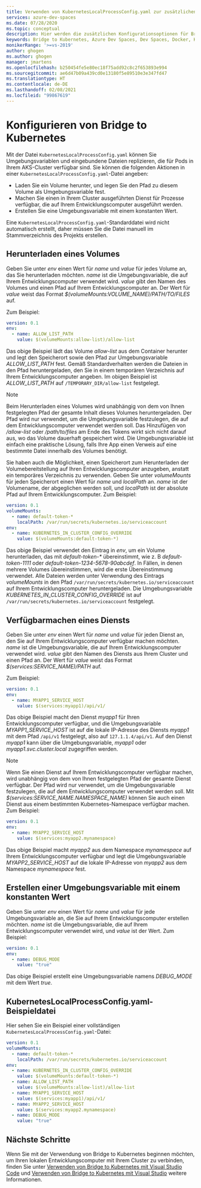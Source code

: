 ```yaml
---
title: Verwenden von KubernetesLocalProcessConfig.yaml zur zusätzlichen Konfiguration mit Bridge to Kubernetes
services: azure-dev-spaces
ms.date: 07/28/2020
ms.topic: conceptual
description: Hier werden die zusätzlichen Konfigurationsoptionen für Bridge to Kubernetes bei Verwendung von KubernetesLocalProcessConfig.yaml beschrieben.
keywords: Bridge to Kubernetes, Azure Dev Spaces, Dev Spaces, Docker, Kubernetes, Azure, AKS, Azure Kubernetes Service, container
monikerRange: '>=vs-2019'
author: ghogen
ms.author: ghogen
manager: jmartens
ms.openlocfilehash: b250454fe5e80ec18f75add92c8c2f653893e994
ms.sourcegitcommit: ae6d47b09a439cd0e13180f5e89510e3e347fd47
ms.translationtype: HT
ms.contentlocale: de-DE
ms.lasthandoff: 02/08/2021
ms.locfileid: "99867619"
---
```

# <a name="configure-bridge-to-kubernetes"></a>Konfigurieren von Bridge to Kubernetes

Mit der Datei `KubernetesLocalProcessConfig.yaml` können Sie Umgebungsvariablen und eingebundene Dateien replizieren, die für Pods in Ihrem AKS-Cluster verfügbar sind. Sie können die folgenden Aktionen in einer `KubernetesLocalProcessConfig.yaml`-Datei angeben:

* Laden Sie ein Volume herunter, und legen Sie den Pfad zu diesem Volume als Umgebungsvariable fest.
* Machen Sie einen in Ihrem Cluster ausgeführten Dienst für Prozesse verfügbar, die auf Ihrem Entwicklungscomputer ausgeführt werden.
* Erstellen Sie eine Umgebungsvariable mit einem konstanten Wert.

Eine `KubernetesLocalProcessConfig.yaml`-Standarddatei wird nicht automatisch erstellt, daher müssen Sie die Datei manuell im Stammverzeichnis des Projekts erstellen.

## <a name="download-a-volume"></a>Herunterladen eines Volumes

Geben Sie unter *env* einen Wert für *name* und *value* für jedes Volume an, das Sie herunterladen möchten. *name* ist die Umgebungsvariable, die auf Ihrem Entwicklungscomputer verwendet wird. *value* gibt den Namen des Volumes und einen Pfad auf Ihrem Entwicklungscomputer an. Der Wert für *value* weist das Format *$(volumeMounts:VOLUME_NAME)/PATH/TO/FILES* auf.

Zum Beispiel:

```yaml
version: 0.1
env:
  - name: ALLOW_LIST_PATH
    value: $(volumeMounts:allow-list)/allow-list
```

Das obige Beispiel lädt das Volume *allow-list* aus dem Container herunter und legt den Speicherort sowie den Pfad zur Umgebungsvariable *ALLOW_LIST_PATH* fest. Gemäß Standardverhalten werden die Dateien in den Pfad heruntergeladen, den Sie in einem temporären Verzeichnis auf Ihrem Entwicklungscomputer angeben. Im obigen Beispiel ist *ALLOW_LIST_PATH* auf `/TEMPORARY_DIR/allow-list` festgelegt. 

> [!NOTE]
> Beim Herunterladen eines Volumes wird unabhängig von dem von Ihnen festgelegten Pfad der gesamte Inhalt dieses Volumes heruntergeladen. Der Pfad wird nur verwendet, um die Umgebungsvariable festzulegen, die auf dem Entwicklungscomputer verwendet werden soll. Das Hinzufügen von */allow-list* oder */path/to/files* am Ende des Tokens wirkt sich nicht darauf aus, wo das Volume dauerhaft gespeichert wird. Die Umgebungsvariable ist einfach eine praktische Lösung, falls Ihre App einen Verweis auf eine bestimmte Datei innerhalb des Volumes benötigt.

Sie haben auch die Möglichkeit, einen Speicherort zum Herunterladen der Volumebereitstellung auf Ihren Entwicklungscomputer anzugeben, anstatt ein temporäres Verzeichnis zu verwenden. Geben Sie unter *volumeMounts* für jeden Speicherort einen Wert für *name* und *localPath* an. *name* ist der Volumename, der abgeglichen werden soll, und *localPath* ist der absolute Pfad auf Ihrem Entwicklungscomputer. Zum Beispiel:

```yaml
version: 0.1
volumeMounts:
  - name: default-token-*
    localPath: /var/run/secrets/kubernetes.io/serviceaccount
env:
  - name: KUBERNETES_IN_CLUSTER_CONFIG_OVERRIDE
    value: $(volumeMounts:default-token-*)
```

Das obige Beispiel verwendet den Eintrag in *env*, um ein Volume herunterladen, das mit *default-token-\** übereinstimmt, wie z. B *default-token-1111* oder *default-token-1234-5678-90abcdef*. In Fällen, in denen mehrere Volumes übereinstimmen, wird die erste Übereinstimmung verwendet. Alle Dateien werden unter Verwendung des Eintrags *volumeMounts* in den Pfad `/var/run/secrets/kubernetes.io/serviceaccount` auf Ihrem Entwicklungscomputer heruntergeladen. Die Umgebungsvariable *KUBERNETES_IN_CLUSTER_CONFIG_OVERRIDE* ist auf `/var/run/secrets/kubernetes.io/serviceaccount` festgelegt.

## <a name="make-a-service-available"></a>Verfügbarmachen eines Diensts

Geben Sie unter *env* einen Wert für *name* und *value* für jeden Dienst an, den Sie auf Ihrem Entwicklungscomputer verfügbar machen möchten. *name* ist die Umgebungsvariable, die auf Ihrem Entwicklungscomputer verwendet wird. *value* gibt den Namen des Diensts aus Ihrem Cluster und einen Pfad an. Der Wert für *value* weist das Format *$(services:SERVICE_NAME)/PATH* auf.

Zum Beispiel:

```yaml
version: 0.1
env:
  - name: MYAPP1_SERVICE_HOST
    value: $(services:myapp1)/api/v1/
```

Das obige Beispiel macht den Dienst *myapp1* für Ihren Entwicklungscomputer verfügbar, und die Umgebungsvariable *MYAPP1_SERVICE_HOST* ist auf die lokale IP-Adresse des Diensts *myapp1* mit dem Pfad `/api/v1` festgelegt, also auf `127.1.1.4/api/v1`. Auf den Dienst *myapp1* kann über die Umgebungsvariable, *myapp1* oder *myapp1.svc.cluster.local* zugegriffen werden.

> [!NOTE]
> Wenn Sie einen Dienst auf Ihrem Entwicklungscomputer verfügbar machen, wird unabhängig von dem von Ihnen festgelegten Pfad der gesamte Dienst verfügbar. Der Pfad wird nur verwendet, um die Umgebungsvariable festzulegen, die auf dem Entwicklungscomputer verwendet werden soll.
Mit *$(services:SERVICE_NAME.NAMESPACE_NAME)* können Sie auch einen Dienst aus einem bestimmten Kubernetes-Namespace verfügbar machen. Zum Beispiel:

```yaml
version: 0.1
env:
  - name: MYAPP2_SERVICE_HOST
    value: $(services:myapp2.mynamespace)
```

Das obige Beispiel macht *myapp2* aus dem Namespace *mynamespace* auf Ihrem Entwicklungscomputer verfügbar und legt die Umgebungsvariable *MYAPP2_SERVICE_HOST* auf die lokale IP-Adresse von *myapp2* aus dem Namespace *mynamespace* fest.

## <a name="create-an-environment-variable-with-a-constant-value"></a>Erstellen einer Umgebungsvariable mit einem konstanten Wert

Geben Sie unter *env* einen Wert für *name* und *value* für jede Umgebungsvariable an, die Sie auf Ihrem Entwicklungscomputer erstellen möchten. *name* ist die Umgebungsvariable, die auf Ihrem Entwicklungscomputer verwendet wird, und *value* ist der Wert. Zum Beispiel:

```yaml
version: 0.1
env:
  - name: DEBUG_MODE
    value: "true"
```

Das obige Beispiel erstellt eine Umgebungsvariable namens *DEBUG_MODE* mit dem Wert *true*.

## <a name="example-kuberneteslocalprocessconfigyaml"></a>KubernetesLocalProcessConfig.yaml-Beispieldatei

Hier sehen Sie ein Beispiel einer vollständigen `KubernetesLocalProcessConfig.yaml`-Datei:

```yaml
version: 0.1
volumeMounts:
  - name: default-token-*
    localPath: /var/run/secrets/kubernetes.io/serviceaccount
env:
  - name: KUBERNETES_IN_CLUSTER_CONFIG_OVERRIDE
    value: $(volumeMounts:default-token-*)
  - name: ALLOW_LIST_PATH
    value: $(volumeMounts:allow-list)/allow-list
  - name: MYAPP1_SERVICE_HOST
    value: $(services:myapp1)/api/v1/
  - name: MYAPP2_SERVICE_HOST
    value: $(services:myapp2.mynamespace)
  - name: DEBUG_MODE 
    value: "true"
```

## <a name="next-steps"></a>Nächste Schritte

Wenn Sie mit der Verwendung von Bridge to Kubernetes beginnen möchten, um Ihren lokalen Entwicklungscomputer mit Ihrem Cluster zu verbinden, finden Sie unter [Verwenden von Bridge to Kubernetes mit Visual Studio Code][bridge-to-kubernetes-vs-code] und [Verwenden von Bridge to Kubernetes mit Visual Studio][bridge-to-kubernetes-vs] weitere Informationen.

[bridge-to-kubernetes-vs-code]: https://code.visualstudio.com/docs/containers/bridge-to-kubernetes
[bridge-to-kubernetes-vs]: bridge-to-kubernetes.md
